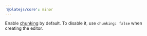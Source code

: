 ```yaml
---
'@platejs/core': minor
---
```


Enable [chunking](https://docs.slatejs.org/walkthroughs/09-performance) by default. To disable it, use `chunking: false` when creating the editor.
